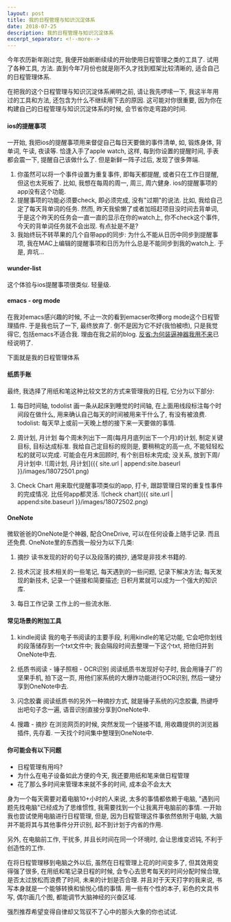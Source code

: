 ```yaml
---
layout: post
title: 我的日程管理与知识沉淀体系
date: 2018-07-25
description: 我的日程管理与知识沉淀体系
excerpt_separator: <!--more-->
---
```


今年农历新年刚过完, 我便开始断断续续的开始使用日程管理之类的工具了. 试用了各种工具, 方法. 直到今年7月份也就是刚不久才找到框架比较清晰的, 适合自己的日程管理体系.

在把我的这个日程管理与知识沉淀体系阐明之前, 请让我先啰嗦一下, 我这半年用过的工具和方法, 还包含为什么不继续用下去的原因. 这可能对你很重要, 因为你在构建自己的日程管理与知识沉淀体系的时候, 会节省你走弯路的时间.

#### ios的提醒事项
一开始, 我把ios的提醒事项用来督促自己每日天要做的事件清单, 如, 锻炼身体, 背单词, 午读, 夜读等. 恰逢入手了apple watch, 这样, 每到你设置的提醒时间, 手表都会震一下, 提醒自己该做什么了. 但是新鲜一阵子过后, 发现了很多弊端.
1. 你虽然可以将一个事件设置为重复事件, 即每天都提醒, 或者只在工作日提醒,  但这也太死板了. 比如, 我想在每周的周一, 周三, 周六健身. ios的提醒事项的app没有这个功能.
2. 提醒事项的功能必须要check, 即必须完成, 没有"过期"的说法. 比如, 我给自己定了每天背单词的任务. 然而, 昨天我偷懒了或者加班赶项目没时间去背单词, 于是这个昨天的任务会一直一直的显示在你的watch上, 你不check这个事件, 今天的背单词任务就不会出现. 有点扯是不是?
3. 我始终玩不转苹果的几个自带app的同步: 为什么不能从日历中同步到提醒事项, 我在MAC上编辑的提醒事项和日历为什么总是不能同步到我的watch上. 于是, 弃坑…

#### wunder-list
这个体验与ios提醒事项很类似. 轻量级.

#### emacs - org mode
在我对emacs感兴趣的时候, 不止一次的看到emacser吹捧org mode这个日程管理插件. 于是我也玩了一下, 最终放弃了. 倒不是因为它不好(我怕被喷), 只是我觉得它, 包括emacs不适合我. 理由在我之前的blog.
[反省:为何装逼神器我用不来](http://victoriest.me/2017/10/24/%E5%8F%8D%E7%9C%81-%E4%B8%BA%E4%BD%95%E8%A3%85%E9%80%BC%E7%A5%9E%E5%99%A8%E6%88%91%E7%94%A8%E4%B8%8D%E6%9D%A5.html)已经说明了.

下面就是我的日程管理体系

#### 纸质手账
最终, 我选择了用纸和笔这种比较文艺的方式来管理我的日程, 它分为以下部分:

1. 每日时间轴, todolist
画一条从起床到睡觉的时间轴, 在上面用线段标注每个时间段在做什么, 用来确认自己每天的时间被用来干什么了, 有没有被浪费.
todolist: 每天早上或前一天晚上想的接下来一天要做的事情.

2. 周计划, 月计划
每个周末列出下一周(每月月底列出下一个月)的计划, 制定关键目标, 目标达成标准. 我给自己定目标的规则是, 要稍稍定的高一点, 不能轻轻松松的就可以完成. 可能会在月末回顾时, 有个别目标未完成; 没关系, 放到下周/月计划中.
![周计划, 月计划]({{ site.url | append:site.baseurl }}/images/18072501.png)

3. Check Chart
用来取代提醒事项类似的app, 打卡, 跟踪管理日常的重复性事件的完成情况. 比任何app都灵活.
![check chart]({{ site.url | append:site.baseurl }}/images/18072502.png)

#### OneNote

微软爸爸的OneNote是个神器, 配合OneDrive, 可以在任何设备上随手记录. 而且还免费.
OneNote里的东西我一般分为以下几类:

1. 摘抄
读书发现的好的句子以及段落的摘抄, 通常是非技术书籍的.

2. 技术沉淀
技术相关的一些笔记, 每天遇到的一些问题, 记录下解决方法; 每天发现的新技术, 记录一个链接和简要描述; 日积月累就可以成为一个强大的知识库.

3. 每日工作记录
工作上的一些流水账.

#### 常见场景的附加工具

1. kindle阅读
我的电子书阅读的主要手段, 利用kindle的笔记功能, 它会吧你划线的段落储存到一个txt文件中; 我会隔段时间去整理一下这个txt, 把他归并到OneNote中去.

2. 纸质书阅读 - 锤子照相 - OCR识别
阅读纸质书发现好句子时, 我会用锤子厂的坚果手机, 拍下这一页, 用他们家系统的大爆炸功能进行OCR识别, 然后一键分享到OneNote中去.

3. 闪念胶囊
阅读纸质书的另外一种摘抄方式, 就是锤子系统的闪念胶囊, 热键呼出吧句子念一遍, 语音识别直接分享到OneNote中.

4. 搜趣 - 摘抄
在浏览网页的时候, 突然发现一个链接不错, 用收趣提供的浏览器插件, 先存着. 一天找个时间集中整理到OneNote中.

#### 你可能会有以下问题
* 日程管理有用吗?
* 为什么在电子设备如此方便的今天, 我还要用纸和笔来做日程管理
* 花了那么多时间来管理本来就不多的时间, 成本会不会太大

身为一个每天需要对着电脑10+小时的人来说, 太多的事情都依赖于电脑, "遇到问题先找电脑"已经成为了思维惯性, 我需要找到一个让我离开电脑前的事情. 一开始我也尝试使用电脑进行日程管理, 但是, 因为日程管理这件事依然依附于电脑, 大脑并不能将其与其他事件分开识别, 起不到计划于内省的作用.

另外, 在电脑前工作, 干扰多, 并且长时间在同一个环境时, 会让思维变迟钝, 不利于创造性的工作.

在将日程管理移到电脑之外以后, 虽然在日程管理上花的时间变多了, 但其效用变得强了很多, 在用纸和笔记录日程的时候, 会专心去思考每天的时间分配时候合理, 是否太过放松而浪费了时间, 未来的计划是否合理. 并且对于天天打字的我来说, 书写本身就是一个能够转换和愉悦心情的事情. 用一些有个性的本子, 彩色的文具书写, 偶尔画几个图, 都能调节大脑神经的兴奋区域.

强烈推荐希望变得自律却又驾驭不了心中的那头大象的你也试试.

<!-- more -->

